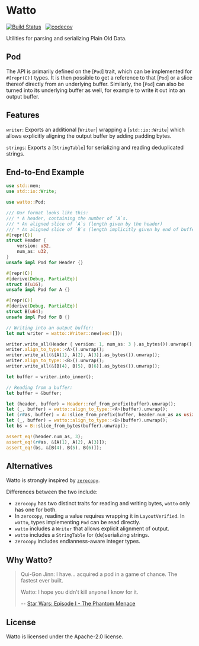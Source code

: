 # Watto

[![Build Status](https://github.com/getsentry/watto/workflows/CI/badge.svg)](https://github.com/getsentry/watto/actions?workflow=CI)
<a href="https://crates.io/crates/watto"><img src="https://img.shields.io/crates/v/watto.svg" alt=""></a>
<a href="https://github.com/getsentry/watto/blob/master/LICENSE"><img src="https://img.shields.io/crates/l/watto.svg" alt=""></a>
[![codecov](https://codecov.io/gh/getsentry/watto/branch/master/graph/badge.svg?token=R22XLVB7KP)](https://codecov.io/gh/getsentry/watto)

Utilities for parsing and serializing Plain Old Data.

## Pod

The API is primarily defined on the [`Pod`] trait, which can be implemented
for `#[repr(C)]` types. It is then possible to get a reference to that [`Pod`]
or a slice thereof directly from an underlying buffer.
Similarly, the [`Pod`] can also be turned into its underlying buffer as well,
for example to write it out into an output buffer.

## Features

`writer`: Exports an additional [`Writer`] wrapping a [`std::io::Write`]
which allows explicitly aligning the output buffer by adding padding bytes.

`strings`: Exports a [`StringTable`] for serializing and reading deduplicated strings.

## End-to-End Example

```rust
use std::mem;
use std::io::Write;

use watto::Pod;

/// Our format looks like this:
/// * A header, containing the number of `A`s.
/// * An aligned slice of `A`s (length given by the header)
/// * An aligned slice of `B`s (length implicitly given by end of buffer)
#[repr(C)]
struct Header {
    version: u32,
    num_as: u32,
}
unsafe impl Pod for Header {}

#[repr(C)]
#[derive(Debug, PartialEq)]
struct A(u16);
unsafe impl Pod for A {}

#[repr(C)]
#[derive(Debug, PartialEq)]
struct B(u64);
unsafe impl Pod for B {}

// Writing into an output buffer:
let mut writer = watto::Writer::new(vec![]);

writer.write_all(Header { version: 1, num_as: 3 }.as_bytes()).unwrap();
writer.align_to_type::<A>().unwrap();
writer.write_all(&[A(1), A(2), A(3)].as_bytes()).unwrap();
writer.align_to_type::<B>().unwrap();
writer.write_all(&[B(4), B(5), B(6)].as_bytes()).unwrap();

let buffer = writer.into_inner();

// Reading from a buffer:
let buffer = &buffer;

let (header, buffer) = Header::ref_from_prefix(buffer).unwrap();
let (_, buffer) = watto::align_to_type::<A>(buffer).unwrap();
let (r#as, buffer) = A::slice_from_prefix(buffer, header.num_as as usize).unwrap();
let (_, buffer) = watto::align_to_type::<B>(buffer).unwrap();
let bs = B::slice_from_bytes(buffer).unwrap();

assert_eq!(header.num_as, 3);
assert_eq!(r#as, &[A(1), A(2), A(3)]);
assert_eq!(bs, &[B(4), B(5), B(6)]);
```

## Alternatives

Watto is strongly inspired by [`zerocopy`](https://docs.rs/zerocopy/0.6.1/zerocopy/).

Differences between the two include:

- `zerocopy` has two distinct traits for reading and writing bytes, `watto` only has one for both.
- In `zerocopy`, reading a value requires wrapping it in `LayoutVerified`. In `watto`, types implementing
  `Pod` can be read directly.
- `watto` includes a `Writer` that allows explicit alignment of output.
- `watto` includes a `StringTable` for (de)serializing strings.
- `zerocopy` includes endianness-aware integer types.

## Why Watto?

> Qui-Gon Jinn: I have... acquired a pod in a game of chance. The fastest ever built.
>
> Watto: I hope you didn't kill anyone I know for it.
>
> -- [Star Wars: Episode I - The Phantom Menace](https://www.imdb.com/title/tt0120915/quotes/qt0270694)

## License

Watto is licensed under the Apache-2.0 license.
